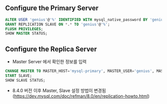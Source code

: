## Configure the Primary Server
```sql
ALTER USER 'genius'@'%' IDENTIFIED WITH mysql_native_password BY 'genius';
GRANT REPLICATION SLAVE ON *.* TO 'genius'@'%';
FLUSH PRIVILEGES;
SHOW MASTER STATUS;
```

## Configure the Replica Server
- Master Server 에서 확인한 정보를 입력
```sql
CHANGE MASTER TO MASTER_HOST='mysql-primary', MASTER_USER='genius', MASTER_PASSWORD='genius', MASTER_LOG_FILE='mysql-bin.XXXXXX', MASTER_LOG_POS=XXX;
START SLAVE;
SHOW SLAVE STATUS;
```
- 8.4.0 버전 이후 Master, Slave 설정 방법이 변경됨 (https://dev.mysql.com/doc/refman/8.0/en/replication-howto.html)